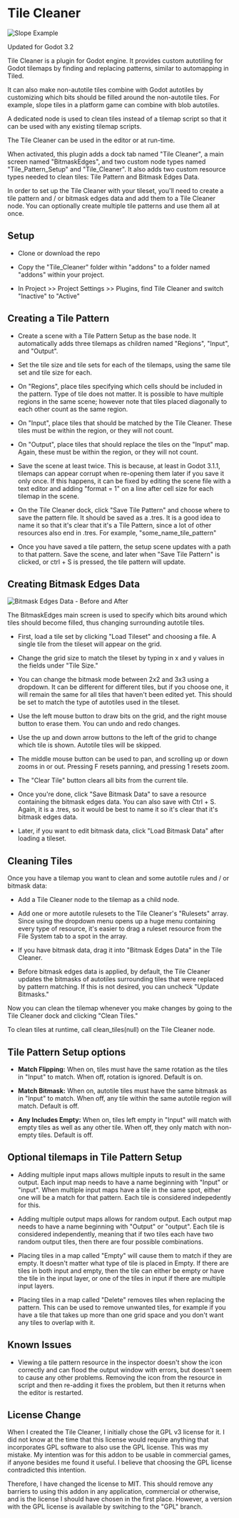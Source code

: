 # Tile Cleaner
![Slope Example](https://images2.imgbox.com/0e/2c/no2nxaep_o.jpg)

Updated for Godot 3.2

Tile Cleaner is a plugin for Godot engine.  It provides custom autotiling for Godot tilemaps by finding and replacing patterns, similar to automapping in Tiled.

It can also make non-autotile tiles combine with Godot autotiles by customizing which bits should be filled around the non-autotile tiles.  For example, slope tiles in a platform game can combine with blob autotiles.

A dedicated node is used to clean tiles instead of a tilemap script so that it can be used with any existing tilemap scripts.

The Tile Cleaner can be used in the editor or at run-time.

When activated, this plugin adds a dock tab named "Tile Cleaner", a main screen named "BitmaskEdges", and two custom node types named "Tile_Pattern_Setup" and "Tile_Cleaner".  It also adds two custom resource types needed to clean tiles: Tile Pattern and Bitmask Edges Data.

In order to set up the Tile Cleaner with your tileset, you'll need to create a tile pattern and / or bitmask edges data and add them to a Tile Cleaner node.  You can optionally create multiple tile patterns and use them all at once.

## Setup
- Clone or download the repo

- Copy the "Tile_Cleaner" folder within "addons" to a folder named "addons" within your project.

- In Project >> Project Settings >> Plugins, find Tile Cleaner and switch "Inactive" to "Active"

## Creating a Tile Pattern
- Create a scene with a Tile Pattern Setup as the base node.  It automatically adds three tilemaps as children named "Regions", "Input", and "Output".

- Set the tile size and tile sets for each of the tilemaps, using the same tile set and tile size for each.

- On "Regions", place tiles specifying which cells should be included in the pattern.  Type of tile does not matter.  It is possible to have multiple regions in the same scene; however note that tiles placed diagonally to each other count as the same region.

- On "Input", place tiles that should be matched by the Tile Cleaner.  These tiles must be within the region, or they will not count.

- On "Output", place tiles that should replace the tiles on the "Input" map.  Again, these must be within the region, or they will not count.

- Save the scene at least twice.  This is because, at least in Godot 3.1.1, tilemaps can appear corrupt when re-opening them later if you save it only once.  If this happens, it can be fixed by editing the scene file with a text editor and adding "format = 1" on a line after cell size for each tilemap in the scene.

- On the Tile Cleaner dock, click "Save Tile Pattern" and choose where to save the pattern file.  It should be saved as a .tres.  It is a good idea to name it so that it's clear that it's a Tile Pattern, since a lot of other resources also end in .tres.  For example, "some_name_tile_pattern"

- Once you have saved a tile pattern, the setup scene updates with a path to that pattern.  Save the scene, and later when "Save Tile Pattern" is clicked, or ctrl + S is pressed, the tile pattern will update.

## Creating Bitmask Edges Data
![Bitmask Edges Data - Before and After](https://images2.imgbox.com/a4/ef/9OjA2vvO_o.jpg)

The BitmaskEdges main screen is used to specify which bits around which tiles should become filled, thus changing surrounding autotile tiles.

- First, load a tile set by clicking "Load Tileset" and choosing a file.  A single tile from the tileset will appear on the grid.

- Change the grid size to match the tileset by typing in x and y values in the fields under "Tile Size."

- You can change the bitmask mode between 2x2 and 3x3 using a dropdown.  It can be different for different tiles, but if you choose one, it will remain the same for all tiles that haven't been edited yet.  This should be set to match the type of autotiles used in the tileset.

- Use the left mouse button to draw bits on the grid, and the right mouse button to erase them.  You can undo and redo changes.

- Use the up and down arrow buttons to the left of the grid to change which tile is shown.  Autotile tiles will be skipped.

- The middle mouse button can be used to pan, and scrolling up or down zooms in or out.  Pressing F resets panning, and pressing 1 resets zoom.

- The "Clear Tile" button clears all bits from the current tile.

- Once you're done, click "Save Bitmask Data" to save a resource containing the bitmask edges data.  You can also save with Ctrl + S.  Again, it is a .tres, so it would be best to name it so it's clear that it's bitmask edges data.

- Later, if you want to edit bitmask data, click "Load Bitmask Data" after loading a tileset.

## Cleaning Tiles
Once you have a tilemap you want to clean and some autotile rules and / or bitmask data:

- Add a Tile Cleaner node to the tilemap as a child node.

- Add one or more autotile rulesets to the Tile Cleaner's "Rulesets" array.  Since using the dropdown menu opens up a huge menu containing every type of resource, it's easier to drag a ruleset resource from the File System tab to a spot in the array.

- If you have bitmask data, drag it into "Bitmask Edges Data" in the Tile Cleaner.

- Before bitmask edges data is applied, by default, the Tile Cleaner updates the bitmasks of autotiles surrounding tiles that were replaced by pattern matching.  If this is not desired, you can uncheck "Update Bitmasks."

Now you can clean the tilemap whenever you make changes by going to the Tile Cleaner dock and clicking "Clean Tiles."

To clean tiles at runtime, call clean_tiles(null) on the Tile Cleaner node.

## Tile Pattern Setup options
- **Match Flipping:** When on, tiles must have the same rotation as the tiles in "Input" to match.  When off, rotation is ignored.  Default is on.

- **Match Bitmask:** When on, autotile tiles must have the same bitmask as in "Input" to match.  When off, any tile within the same autotile region will match.  Default is off.

- **Any Includes Empty:** When on, tiles left empty in "Input" will match with empty tiles as well as any other tile.  When off, they only match with non-empty tiles.  Default is off.

## Optional tilemaps in Tile Pattern Setup
- Adding multiple input maps allows multiple inputs to result in the same output.  Each input map needs to have a name beginning with "Input" or "input".  When multiple input maps have a tile in the same spot, either one will be a match for that pattern.  Each tile is considered indepedently for this.

- Adding multiple output maps allows for random output.  Each output map needs to have a name beginning with "Output" or "output".  Each tile is considered independently, meaning that if two tiles each have two random output tiles, then there are four possible combinations.

- Placing tiles in a map called "Empty" will cause them to match if they are empty.  It doesn't matter what type of tile is placed in Empty.  If there are tiles in both input and empty, then the tile can either be empty or have the tile in the input layer, or one of the tiles in input if there are multiple input layers.

- Placing tiles in a map called "Delete" removes tiles when replacing the pattern.  This can be used to remove unwanted tiles, for example if you have a tile that takes up more than one grid space and you don't want any tiles to overlap with it.

## Known Issues
- Viewing a tile pattern resource in the inspector doesn't show the icon correctly and can flood the output window with errors, but doesn't seem to cause any other problems.  Removing the icon from the resource in script and then re-adding it fixes the problem, but then it returns when the editor is restarted.

## License Change
When I created the Tile Cleaner, I initially chose the GPL v3 license for it.  I did not know at the time that this license would require anything that incorporates GPL software to also use the GPL license.  This was my mistake.  My intention was for this addon to be usable in commercial games, if anyone besides me found it useful.  I believe that choosing the GPL license contradicted this intention.

Therefore, I have changed the license to MIT.  This should remove any barriers to using this addon in any application, commercial or otherwise, and is the license I should have chosen in the first place.  However, a version with the GPL license is available by switching to the "GPL" branch.
